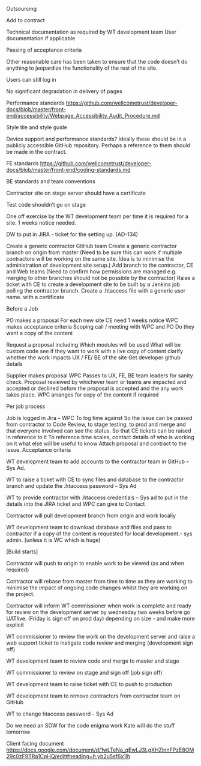 Outsourcing

Add to contract 

Technical documentation as required by WT development team 
User documentation if applicable 

Passing of acceptance criteria 

Other 
reasonable care has been taken to ensure that the code doesn’t do anything to jeopardize the functionality of the rest of the site. 

Users can still log in 

No significant degradation in delivery of pages

Performance standards https://github.com/wellcometrust/developer-docs/blob/master/front-end/accessibility/Webpage_Accessibility_Audit_Procedure.md

Style tile and style guide

Device support and performance standards? Ideally these should be in a publicly accessible GitHub repository. Perhaps a reference to them should be made in the contract. 

FE standards https://github.com/wellcometrust/developer-docs/blob/master/front-end/coding-standards.md

BE standards and team conventions

Contractor site on stage server should have a certificate 


Test code shouldn’t go on stage 

One off exercise by the WT development team per time it is required for a site. 1 weeks notice needed. 

DW to put in JIRA - ticket for the setting up.  (AD-134)

Create a generic contractor GitHub team
Create a generic contractor branch on origin from master (Need to be sure this can work if multiple contractors will be working on the same site. Idea is to minimise the administration of development site setup.)
Add branch to the contractor, CE and Web teams (Need to confirm how permissions are managed e.g. merging to other branches should not be possible by the contractor)
Raise a ticket with CE to create a development site to be built by a Jenkins job polling the contractor branch. Create a .htaccess file with a generic user name.
 with a certificate 



Before a Job

PO makes a proposal 
For each new site CE need 1 weeks notice 
WPC makes acceptance criteria 
Scoping call / meeting with WPC and PO 
Do they want a copy of the content 

Request a proposal including 
Which modules will be used
What will be custom code
see if they want to work with a live copy of content 
clarify whether the work impacts UX / FE/ BE of the site 
Get developer github details


Supplier makes proposal 
WPC Passes to UX, FE, BE team leaders for sanity check. Proposal reviewed by whichever team or teams are impacted and accepted or declined before the proposal is accepted and the any work takes place.
WPC arranges for copy of the content if required 


 Per job process

Job is logged in Jira – WPC
To log time against 
So the issue can be passed from contractor to Code Review, to stage testing, to prod and merge and that everyone involved can see the status. 
So that CE tickets can be raised in reference to it
To reference  time scales, contact details of who is working on it what else will be useful to know 
Attach proposal and contract to the issue. 
Acceptance criteria 


WT development team to add accounts to the contractor team in GitHub – Sys Ad.

WT to raise a ticket with CE to sync files and database to the contractor branch and update the .htaccess password – Sys Ad

WT to provide contractor with .htaccess credentials – Sys ad to put in the details into the JIRA ticket and WPC can give to Contact

Contractor will pull development branch from origin and work locally 

WT development team to download database and files and pass to contractor if a copy of the content is requested for local development.- sys admin. (unless it is WC which is huge)


[Build starts]

Contractor will push to origin to enable work to be viewed (as and when required)

Contractor will rebase from master from time to time as they are working to minimise the impact of ongoing code changes whilst they are working on the project. 

Contractor will inform WT commissioner when work is complete and ready for review on the development server by wednesday two weeks before go UATlive. (Friday is sign off on prod day) depending on size - and make more explicit 

WT commissioner to review the work on the development server and raise a web support ticket to instigate code review and merging (development sign off)

WT development team to review code and merge to master and stage

WT commissioner to review on stage and sign off (job sign off)

WT development team to raise ticket with CE to push to production

WT development team to remove contractors from contractor team on GitHub

WT to change htaccess password - Sys Ad 


Do we need an SOW for the code enigma work 
Kate will do the stuff tomorrow 

Client facing document https://docs.google.com/document/d/1wLTeNa_qEwLJ3LgXHZlnnFPzE8OM29c0zF9TRa1CpHQ/edit#heading=h.yb2u5sf6x1lh
